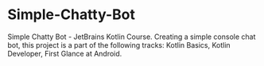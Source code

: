 # Simple-Chatty-Bot
Simple Chatty Bot - JetBrains Kotlin Course.
Creating a simple console chat bot, this project is a part of the following tracks:
Kotlin Basics, Kotlin Developer, First Glance at Android.
